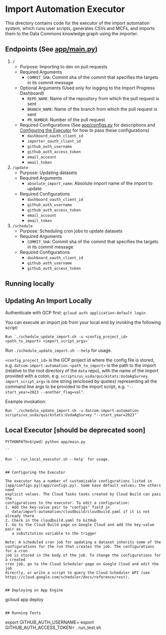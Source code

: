 # Import Automation Executor

This directory contains code for the executor of the import automation system,
which runs user scripts, generates CSVs and MCFs, and imports them to the Data
Commons knowledge graph using the importer.


## Endpoints (See [app/main.py](app/main.py))

1. `/`
   - Purpose: Importing to dev on pull requests
   - Required Arguments
     - `COMMIT_SHA`: Commit sha of the commit that specifies the targets
       in its commit message
   - Optional Arguments (Used only for logging to the Import Progress Dashboard)
     - `REPO_NAME`: Name of the repository from which the pull request is sent
     - `BRANCH_NAME`: Name of the branch from which the pull request is sent
     - `PR_NUMBER`: Number of the pull request
   - Required Configurations (See [app/configs.py](app/configs.py) for
     descriptions and [Configuring the Executor](#configuring-the-executor) for
     how to pass these configurations)
     - `dashboard_oauth_client_id`
     - `importer_oauth_client_id`
     - `github_auth_username`
     - `github_auth_access_token`
     - `email_account`
     - `email_token`
2. `/update`
   - Purpose: Updating datasets
   - Required Arguments
     - `absolute_import_name`: Absolute import name of the import to update
   - Required Configurations
     - `dashboard_oauth_client_id`
     - `github_auth_username`
     - `github_auth_access_token`
     - `email_account`
     - `email_token`
3. `/schedule`
   - Purpose: Scheduling cron jobs to update datasets
   - Required Arguments
     - `COMMIT_SHA`: Commit sha of the commit that specifies the targets
       in its commit message
   - Required Configurations
     - `dashboard_oauth_client_id`
     - `github_auth_username`
     - `github_auth_access_token`

## Running locally

## Updating An Import Locally

Authenticate with GCP first: `gcloud auth application-default login`

You can execute an import job from your local end by invoking the following script:

```
Run `./schedule_update_import.sh -u <config_project_id> <path_to_import> <import_script_args>`
```

Run `./schedule_update_import.sh --help` for usage.

`<config_project_id>` is the GCP project id where the config file is stored, e.g. `datcom-import-automation`.
`<path_to_import>` is the path to the import (relative to the root directory of the `data` repo), with the name of the import provided with a colon, e.g. `scripts/us_usda/quickstats:UsdaAgSurvey`.
`import_script_args` is one string (enclosed by quotes) representing all the command line args to be provided to the import script, e.g. `"--start_year=2023 --another_flag=val"`.

Example invokation:

```
Run `./schedule_update_import.sh -u datcom-import-automation scripts/us_usda/quickstats:UsdaAgSurvey "--start_year=2023"`
```

## Local Executor [should be deprecated soon]

```
PYTHONPATH=$(pwd) python app/main.py

``

Run `. run_local_executor.sh --help` for usage.


## Configuring the Executor

The executor has a number of customizable configurations listed in
[app/configs.py](app/configs.py). Some have default values; the others need
explicit values. The Cloud Tasks tasks created by Cloud Build can pass the
configurations to the executor. To edit a configuration:
1. Add the key-value pair to "configs" field in
   data/import-automation/cloudbuild/cloudbuild.yaml if it is not already there
2. Check in the cloudbuild.yaml to GitHub
3. Go to the Cloud Build page on Google Cloud and add the key-value pair as
   a substitution variable to the trigger

Note: A scheduled cron job for updating a dataset inherits some of the
configurations for the run that creates the job. The configurations for a cron
job is stored in the body of the job. To change the configurations for a created
cron job, go to the Cloud Scheduler page on Google Cloud and edit the job
directly, or write a script to query the Cloud Scheduler API (see
https://cloud.google.com/scheduler/docs/reference/rest).


## Deploying on App Engine

```
gcloud app deploy
```

## Running Tests

```
export GITHUB_AUTH_USERNAME=<your username>
export GITHUB_AUTH_ACCESS_TOKEN=<your access token>
. run_test.sh
```
